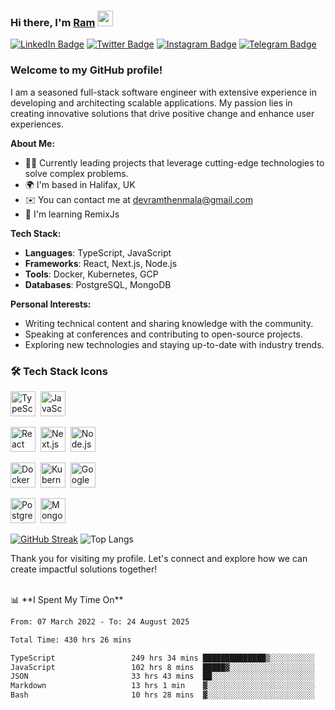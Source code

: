 ### Hi there, I'm <a href="#" target="_blank">Ram</a> <img src="https://media.giphy.com/media/hvRJCLFzcasrR4ia7z/giphy.gif" width="25" height="25">

[![LinkedIn Badge](https://img.shields.io/badge/-LinkedIn-0e76a8?style=flat-square&logo=Linkedin&logoColor=white)](https://www.linkedin.com/in/ramdevengineer/)
[![Twitter Badge](https://img.shields.io/badge/-Twitter-00acee?style=flat-square&logo=Twitter&logoColor=white)](https://twitter.com/ramthenmala)
[![Instagram Badge](https://img.shields.io/badge/-Instagram-e4405f?style=flat-square&logo=Instagram&logoColor=white)](https://instagram.com/ramthenmala/)
[![Telegram Badge](https://img.shields.io/badge/-Telegram-0088cc?style=flat-square&logo=Telegram&logoColor=white)](https://t.me/ramthenmala)

### Welcome to my GitHub profile!

I am a seasoned full-stack software engineer with extensive experience in developing and architecting scalable applications. My passion lies in creating innovative solutions that drive positive change and enhance user experiences.

**About Me:**

- 👨‍💻 Currently leading projects that leverage cutting-edge technologies to solve complex problems.
- 🌍 I'm based in Halifax, UK
- ✉️  You can contact me at devramthenmala@gmail.com
- 🧠 I'm learning RemixJs

**Tech Stack:**

- **Languages**: TypeScript, JavaScript
- **Frameworks**: React, Next.js, Node.js
- **Tools**: Docker, Kubernetes, GCP
- **Databases**: PostgreSQL, MongoDB

**Personal Interests:**

- Writing technical content and sharing knowledge with the community.
- Speaking at conferences and contributing to open-source projects.
- Exploring new technologies and staying up-to-date with industry trends.

### 🛠 Tech Stack Icons

<p align="left">
  <!-- Languages -->
  <img src="https://cdn.jsdelivr.net/gh/devicons/devicon/icons/typescript/typescript-original.svg" title="TypeScript" alt="TypeScript" width="40" height="40"/>&nbsp;
  <img src="https://cdn.jsdelivr.net/gh/devicons/devicon/icons/javascript/javascript-original.svg" title="JavaScript" alt="JavaScript" width="40" height="40"/>&nbsp;
  
  <!-- Frameworks -->
  <img src="https://cdn.jsdelivr.net/gh/devicons/devicon/icons/react/react-original.svg" title="React" alt="React" width="40" height="40"/>&nbsp;
  <img src="https://cdn.jsdelivr.net/gh/devicons/devicon/icons/nextjs/nextjs-original.svg" title="Next.js" alt="Next.js" width="40" height="40"/>&nbsp;
  <img src="https://cdn.jsdelivr.net/gh/devicons/devicon/icons/nodejs/nodejs-original.svg" title="Node.js" alt="Node.js" width="40" height="40"/>&nbsp;
  
  <!-- Tools -->
  <img src="https://cdn.jsdelivr.net/gh/devicons/devicon/icons/docker/docker-original.svg" title="Docker" alt="Docker" width="40" height="40"/>&nbsp;
  <img src="https://cdn.jsdelivr.net/gh/devicons/devicon/icons/kubernetes/kubernetes-plain.svg" title="Kubernetes" alt="Kubernetes" width="40" height="40"/>&nbsp;
  <img src="https://cdn.jsdelivr.net/gh/devicons/devicon/icons/googlecloud/googlecloud-original.svg" title="Google Cloud Platform" alt="Google Cloud Platform" width="40" height="40"/>&nbsp;
  
  <!-- Databases -->
  <img src="https://cdn.jsdelivr.net/gh/devicons/devicon/icons/postgresql/postgresql-original.svg" title="PostgreSQL" alt="PostgreSQL" width="40" height="40"/>&nbsp;
  <img src="https://cdn.jsdelivr.net/gh/devicons/devicon/icons/mongodb/mongodb-original.svg" title="MongoDB" alt="MongoDB" width="40" height="40"/>
</p>

[![GitHub Streak](https://github-readme-streak-stats.herokuapp.com?user=ramthenmala&theme=dark)](https://git.io/streak-stats)
![Top Langs](https://github-readme-stats.vercel.app/api/top-langs/?username=ramthenmala&layout=compact&theme=radical)


Thank you for visiting my profile. Let's connect and explore how we can create impactful solutions together!

</br>
📊 **I Spent My Time On** 
<!--START_SECTION:waka-->

```txt
From: 07 March 2022 - To: 24 August 2025

Total Time: 430 hrs 26 mins

TypeScript                 249 hrs 34 mins ██████████████▒░░░░░░░░░░   56.94 %
JavaScript                 102 hrs 8 mins  █████▓░░░░░░░░░░░░░░░░░░░   23.30 %
JSON                       33 hrs 43 mins  ██░░░░░░░░░░░░░░░░░░░░░░░   07.70 %
Markdown                   13 hrs 1 min    ▓░░░░░░░░░░░░░░░░░░░░░░░░   02.97 %
Bash                       10 hrs 28 mins  ▓░░░░░░░░░░░░░░░░░░░░░░░░   02.39 %
```

<!--END_SECTION:waka-->


